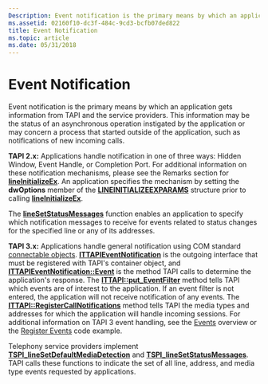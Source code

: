 ```yaml
---
Description: Event notification is the primary means by which an application gets information from TAPI and the service providers.
ms.assetid: 02160f10-dc3f-484c-9cd3-bcfb07ded822
title: Event Notification
ms.topic: article
ms.date: 05/31/2018
---
```


# Event Notification

Event notification is the primary means by which an application gets information from TAPI and the service providers. This information may be the status of an asynchronous operation instigated by the application or may concern a process that started outside of the application, such as notifications of new incoming calls.

**TAPI 2.x:** Applications handle notification in one of three ways: Hidden Window, Event Handle, or Completion Port. For additional information on these notification mechanisms, please see the Remarks section for [**lineInitializeEx**](https://msdn.microsoft.com/library/ms735983(v=VS.85).aspx). An application specifies the mechanism by setting the **dwOptions** member of the [**LINEINITIALIZEEXPARAMS**](https://msdn.microsoft.com/library/ms735985(v=VS.85).aspx) structure prior to calling [**lineInitializeEx**](https://msdn.microsoft.com/library/ms735983(v=VS.85).aspx).

The [**lineSetStatusMessages**](https://msdn.microsoft.com/library/ms736108(v=VS.85).aspx) function enables an application to specify which notification messages to receive for events related to status changes for the specified line or any of its addresses.

**TAPI 3.x:** Applications handle general notification using COM standard [connectable objects](https://msdn.microsoft.com/library/ms694379(v=VS.85).aspx). [**ITTAPIEventNotification**](/windows/desktop/api/Tapi3if/nn-tapi3if-ittapieventnotification) is the outgoing interface that must be registered with TAPI's container object, and [**ITTAPIEventNotification::Event**](/windows/desktop/api/Tapi3if/nf-tapi3if-ittapieventnotification-event) is the method TAPI calls to determine the application's response. The [**ITTAPI::put\_EventFilter**](/windows/desktop/api/tapi3if/nf-tapi3if-ittapi-put_eventfilter) method tells TAPI which events are of interest to the application. If an event filter is not entered, the application will not receive notification of any events. The [**ITTAPI::RegisterCallNotifications**](/windows/desktop/api/tapi3if/nf-tapi3if-ittapi-registercallnotifications) method tells TAPI the media types and addresses for which the application will handle incoming sessions. For additional information on TAPI 3 event handling, see the [Events](events.md) overview or the [Register Events](register-events.md) code example.

Telephony service providers implement [**TSPI\_lineSetDefaultMediaDetection**](https://msdn.microsoft.com/library/ms725601(v=VS.85).aspx) and [**TSPI\_lineSetStatusMessages**](https://msdn.microsoft.com/library/ms725606(v=VS.85).aspx). TAPI calls these functions to indicate the set of all line, address, and media type events requested by applications.

 

 



